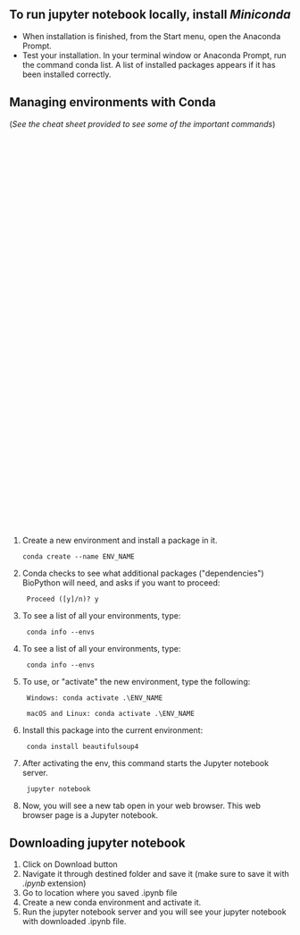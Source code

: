 ## To run jupyter notebook locally, install *Miniconda*
 * When installation is finished, from the Start menu, open the Anaconda Prompt.
 * Test your installation. In your terminal window or Anaconda Prompt, run the command conda list. A list of installed packages appears if it has been installed correctly.

## Managing environments with Conda 
(*See the cheat sheet provided to see some of the important commands*)

<object src="/Heart-Disease-Prediction/conda-cheatsheet.pdf" type="application/pdf" width="700px" height="700px">
    <embed src="/Heart-Disease-Prediction/conda-cheatsheet.pdf">
        <a href="/Heart-Disease-Prediction/conda-cheatsheet.pdf">Download Cheatsheet</a>

</object>

1. Create a new environment and install a package in it.
    
       conda create --name ENV_NAME
2. Conda checks to see what additional packages ("dependencies") BioPython will need, and asks if you want to proceed:

        Proceed ([y]/n)? y
   
3. To see a list of all your environments, type:

        conda info --envs

4. To see a list of all your environments, type:

        conda info --envs
5. To use, or "activate" the new environment, type the following:

        Windows: conda activate .\ENV_NAME
   
        macOS and Linux: conda activate .\ENV_NAME
6. Install this package into the current environment:

        conda install beautifulsoup4

7. After activating the env, this command starts the Jupyter notebook server.
        
        jupyter notebook
8. Now, you will see a new tab open in your web browser. This web browser page is a Jupyter notebook.


## Downloading jupyter notebook
1. Click on Download button
2. Navigate it through destined folder and save it (make sure to save it with *.ipynb* extension)
3. Go to location where you saved .ipynb file 
4. Create a new conda environment and activate it.
5. Run the jupyter notebook server and you will see your jupyter notebook with downloaded .ipynb file.


